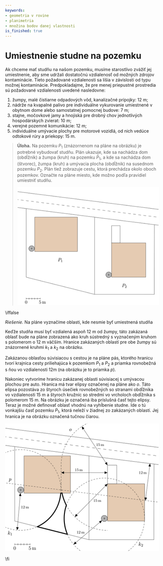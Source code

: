 ```yaml
---
keywords:
- geometria v rovine
- planimetria
- množina bodov danej vlastnosti
is_finished: true
---
```


# Umiestnenie studne na pozemku

Ak chceme mať studňu na našom pozemku, musíme starostlivo zvážiť jej umiestnenie, aby sme udržali dostatočnú vzdialenosť od možných zdrojov kontaminácie. Tieto požadované vzdialenosti sa líšia v závislosti od typu možnej kontaminácie. Predpokladajme, že pre menej priepustné prostredia sú požadované vzdialenosti uvedené nasledovne:

1. žumpy, malé čistiarne odpadových vôd, kanalizačné prípojky: $12 \text{ m}$;
2. nádrže na kvapalné palivo pre individuálne vykurovanie umiestnené v obytnom dome alebo samostatnej pomocnej budove: $7 \text{ m}$;
3. stajne, močovkové jamy a hnojiská pre drobný chov jednotlivých hospodárskych zvierat: $10 \text{ m}$;
4. verejné pozemné komunikácie: $12 \text{ m}$;
5. individuálne umývacie plochy pre motorové vozidlá, od nich vedúce odtokové rúry a priekopy: $15 \text{ m}$.


> **Úloha.** Na pozemku $P_1$ (znázornenom na pláne na obrázku) je potrebné vybudovať studňu. Plán ukazuje, kde sa nachádza dom (obdĺžnik) a žumpa (kruh) na pozemku $P_1$, a 
> kde sa nachádza dom (štvorec), žumpa (kruh) a umývacia plocha (obdĺžnik) na susednom pozemku  $P_2$.  Plán tiež zobrazuje cestu, ktorá prechádza okolo oboch pozemkov. 
>Označte na pláne miesto, kde možno podľa pravidiel umiestniť studňu.
> 
> ![Plán pozemku](math4you_00009.png)

\iffalse

*Riešenie.* Na pláne vyznačíme oblasti, kde nesmie byť umiestnená studňa 

Keďže studňa musí byť vzdialená aspoň 12 m od žumpy, táto zakázaná oblasť bude na pláne zobrazená ako kruh sústredný s vyznačeným kruhom s polomerom o 12 m väčším. Hranice zakázaných oblastí pre obe žumpy sú znázornené kruhmi $k_1$
a $k_2$ na obrázku.

Zakázanou oblasťou súvisiacou s cestou je na pláne pás, ktorého hranicu tvorí krajnica cesty priliehajúca k pozemkom $P_1$ a $P_2$
a priamka rovnobežná s ňou vo vzdialenosti 12m (na obrázku je to priamka $p$).

Nakoniec vytvoríme hranicu zakázanej oblasti súvisiacej s umývacou plochou pre auto. Hranica má tvar elipsy označenej na pláne ako $o$. Táto elipsa pozostáva zo štyroch úsečiek rovnobežných so stranami obdĺžnika vo vzdialenosti 15 m a štyroch kružníc so stredmi vo vrcholoch obdĺžnika s polomerom 15 m. Na obrázku je označená iba príslušná časť tejto elipsy.
Teraz je možné definovať oblasť vhodnú na vyhĺbenie studne. Ide o tú vonkajšiu časť   pozemku $P_1$, ktorá  neleží v žiadnej zo zakázaných oblastí. Jej hranica je na obrázku označená tučnou čiarou.

![Riešenie](math4you_00009_res.jpg)

\fi
